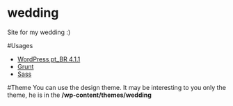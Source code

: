# wedding
Site for my wedding :)

#Usages
* [WordPress pt_BR 4.1.1](http://br.wordpress.org/)
* [Grunt](https://github.com/gruntjs)
* [Sass](https://github.com/sass/sass)

#Theme
You can use the design theme. It may be interesting to you only the theme, he is in the **/wp-content/themes/wedding**
